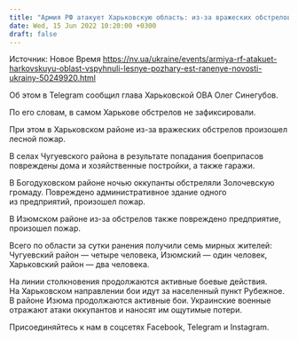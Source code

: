 ```yaml
---
title: "Армия РФ атакует Харьковскую область: из-за вражеских обстрелов вспыхнул лесной пожар, семь человек ранены"
date: Wed, 15 Jun 2022 10:20:00 +0300
draft: false
---
```

Источник: Новое Время https://nv.ua/ukraine/events/armiya-rf-atakuet-harkovskuyu-oblast-vspyhnuli-lesnye-pozhary-est-ranenye-novosti-ukrainy-50249920.html


Об этом в Telegram сообщил глава Харьковской ОВА Олег Синегубов.

По его словам, в самом Харькове обстрелов не зафиксировали.

При этом в Харьковском районе из-за вражеских обстрелов произошел лесной пожар.

В селах Чугуевского района в результате попадания боеприпасов повреждены дома и хозяйственные постройки, а также гаражи.

В Богодуховском районе ночью оккупанты обстреляли Золочевскую громаду. Повреждено административное здание одного из предприятий, произошел пожар.

В Изюмском районе из-за обстрелов также повреждено предприятие, произошел пожар.

Всего по области за сутки ранения получили семь мирных жителей: Чугуевский район — четыре человека, Изюмский — один человек, Харьковский район — два человека.

На линии столкновения продолжаются активные боевые действия. На Харьковском направлении бои идут за населенный пункт Рубежное. В районе Изюма продолжаются активные бои. Украинские военные отражают атаки оккупантов и наносят им ощутимые потери.

Присоединяйтесь к нам в соцсетях Facebook, Telegram и Instagram.
